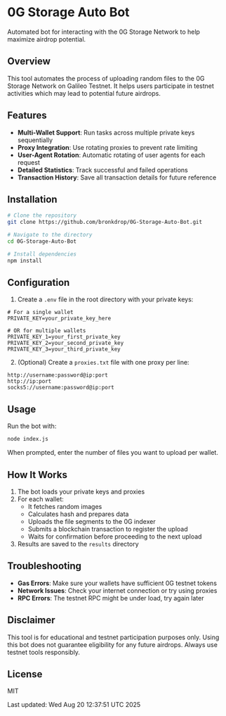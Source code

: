 # 0G Storage Auto Bot

Automated bot for interacting with the 0G Storage Network to help maximize airdrop potential.

## Overview

This tool automates the process of uploading random files to the 0G Storage Network on Galileo Testnet. It helps users participate in testnet activities which may lead to potential future airdrops.

## Features

- **Multi-Wallet Support**: Run tasks across multiple private keys sequentially
- **Proxy Integration**: Use rotating proxies to prevent rate limiting
- **User-Agent Rotation**: Automatic rotating of user agents for each request
- **Detailed Statistics**: Track successful and failed operations
- **Transaction History**: Save all transaction details for future reference

## Installation

```bash
# Clone the repository
git clone https://github.com/bronkdrop/0G-Storage-Auto-Bot.git

# Navigate to the directory
cd 0G-Storage-Auto-Bot

# Install dependencies
npm install
```

## Configuration

1. Create a `.env` file in the root directory with your private keys:

```
# For a single wallet
PRIVATE_KEY=your_private_key_here

# OR for multiple wallets
PRIVATE_KEY_1=your_first_private_key
PRIVATE_KEY_2=your_second_private_key
PRIVATE_KEY_3=your_third_private_key
```

2. (Optional) Create a `proxies.txt` file with one proxy per line:

```
http://username:password@ip:port
http://ip:port
socks5://username:password@ip:port
```

## Usage

Run the bot with:

```bash
node index.js
```

When prompted, enter the number of files you want to upload per wallet.

## How It Works

1. The bot loads your private keys and proxies
2. For each wallet:
   - It fetches random images
   - Calculates hash and prepares data
   - Uploads the file segments to the 0G indexer
   - Submits a blockchain transaction to register the upload
   - Waits for confirmation before proceeding to the next upload
3. Results are saved to the `results` directory

## Troubleshooting

- **Gas Errors**: Make sure your wallets have sufficient 0G testnet tokens
- **Network Issues**: Check your internet connection or try using proxies
- **RPC Errors**: The testnet RPC might be under load, try again later

## Disclaimer

This tool is for educational and testnet participation purposes only. Using this bot does not guarantee eligibility for any future airdrops. Always use testnet tools responsibly.

## License

MIT

Last updated: Wed Aug 20 12:37:51 UTC 2025

